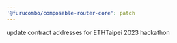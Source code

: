 ```yaml
---
'@furucombo/composable-router-core': patch
---
```


update contract addresses for ETHTaipei 2023 hackathon

